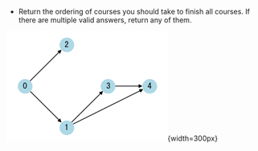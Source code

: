 -   Return the ordering of courses you should take to finish all courses. If there are multiple valid answers, return any of them.

![0207](../assets/0207.png){width=300px}
